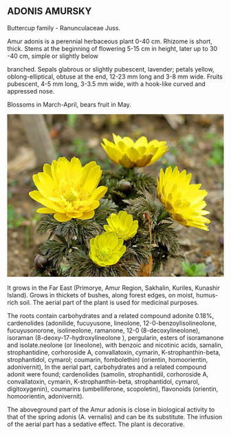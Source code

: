 ## ADONIS AMURSKY

Buttercup family - Ranunculaceae Juss.

Amur adonis is a perennial herbaceous plant 0-40 cm. Rhizome is short, thick. Stems at the beginning of flowering 5-15 cm in height, later up to 30 -40 cm, simple or slightly below

branched. Sepals glabrous or slightly pubescent, lavender; petals yellow, oblong-elliptical, obtuse at the end, 12-23 mm long and 3-8 mm wide. Fruits pubescent, 4-5 mm long, 3-3.5 mm wide, with a hook-like curved and appressed nose.

Blossoms in March-April, bears fruit in May.

![Branching](unnу4546_1.jpg)

It grows in the Far East (Primorye, Amur Region, Sakhalin, Kuriles, Kunashir Island). Grows in thickets of bushes, along forest edges, on moist, humus-rich soil. The aerial part of the plant is used for medicinal purposes.

The roots contain carbohydrates and a related compound adonite 0.18%, cardenolides (adonilide, fucuyusone, lineolone, 12-0-benzoylisolineolone, fucuyusonorone, isolineolone, ramanone, 12-0 (8-decoxylineolone), isoraman (8-deoxy-17-hydroxylineolone ), pergularin, esters of isoramanone and isolate.neolone (or lineolone), with benzoic and nicotinic acids, samalin, strophantidine, corhoroside A, convallatoxin, cymarin, K-strophanthin-beta, strophantidol, cymarol; coumarin, fombolethin) (orientin, homoorientin, adonivernit), In the aerial part, carbohydrates and a related compound adonit were found; cardenolides (samolin, strophantidil, corhoroside A, convallatoxin, cymarin, K-strophanthin-beta, strophantidol, cymarol, digitoxygenin), coumarins (umbelliferone, scopoletin), flavonoids (orientin, homoorientin, adonivernit).

The aboveground part of the Amur adonis is close in biological activity to that of the spring adonis (A. vernalis) and can be its substitute. The infusion of the aerial part has a sedative effect. The plant is decorative.
